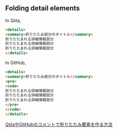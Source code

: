 ## Folding detail elements

In Qiita,

```md
<details>
<summary>折りたたみ部分のタイトル</summary>
折りたたまれる詳細情報部分
折りたたまれる詳細情報部分
折りたたまれる詳細情報部分
</details>
```

In GitHub,

```md
<details>
<summary>折りたたみ部分のタイトル</summary>
<pre>
<code>
折りたたまれる詳細情報部分
折りたたまれる詳細情報部分
折りたたまれる詳細情報部分
</pre>
</code>
</details>
```

[QiitaやGitHubのコメントで折りたたみ要素を作る方法](https://qiita.com/nishina555/items/ffe10c4201dc46a1d206)
